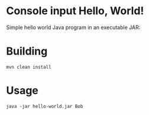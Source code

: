 # Console input Hello, World!

Simple hello world Java program in an executable JAR:

# Building

```
mvn clean install
```

# Usage

```
java -jar hello-world.jar Bob
```
